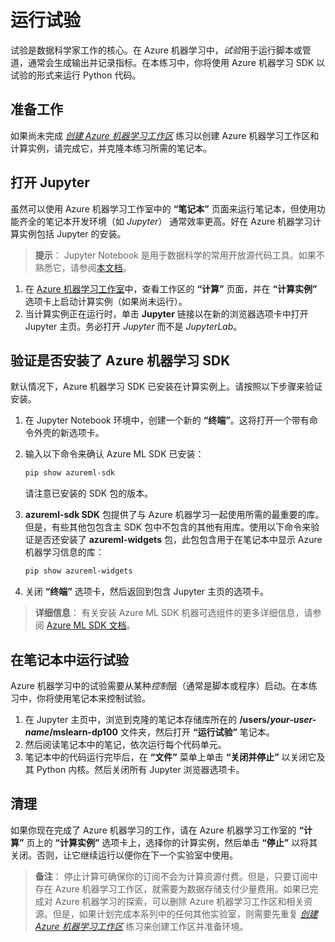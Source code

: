 ﻿---
lab:
    title: '运行试验'
---
# 运行试验

试验是数据科学家工作的核心。在 Azure 机器学习中，*试验*用于运行脚本或管道，通常会生成输出并记录指标。在本练习中，你将使用 Azure 机器学习 SDK 以试验的形式来运行 Python 代码。

## 准备工作

如果尚未完成 *[创建 Azure 机器学习工作区](01-create-a-workspace.md)* 练习以创建 Azure 机器学习工作区和计算实例，请完成它，并克隆本练习所需的笔记本。

## 打开 Jupyter

虽然可以使用 Azure 机器学习工作室中的 **“笔记本”** 页面来运行笔记本，但使用功能齐全的笔记本开发环境（如 *Jupyter*） 通常效率更高。好在 Azure 机器学习计算实例包括 Jupyter 的安装。

> **提示**： Jupyter Notebook 是用于数据科学的常用开放源代码工具。如果不熟悉它，请参阅[本文档](https://jupyter-notebook.readthedocs.io/en/stable/notebook.html)。

1. 在 [Azure 机器学习工作室](https://ml.azure.com)中，查看工作区的 **“计算”** 页面，并在 **“计算实例”** 选项卡上启动计算实例（如果尚未运行）。
2. 当计算实例正在运行时，单击 **Jupyter** 链接以在新的浏览器选项卡中打开 Jupyter 主页。务必打开 *Jupyter* 而不是 *JupyterLab*。

## 验证是否安装了 Azure 机器学习 SDK

默认情况下，Azure 机器学习 SDK 已安装在计算实例上。请按照以下步骤来验证安装。

1. 在 Jupyter Notebook 环境中，创建一个新的 **“终端”**。这将打开一个带有命令外壳的新选项卡。
2. 输入以下命令来确认 Azure ML SDK 已安装：

    ```bash
    pip show azureml-sdk
    ```

    请注意已安装的 SDK 包的版本。

3. **azureml-sdk SDK** 包提供了与 Azure 机器学习一起使用所需的最重要的库。但是，有些其他包包含主 SDK 包中不包含的其他有用库。使用以下命令来验证是否还安装了 **azureml-widgets** 包，此包包含用于在笔记本中显示 Azure 机器学习信息的库：

    ```bash
    pip show azureml-widgets
    ```

4. 关闭 **“终端”** 选项卡，然后返回到包含 Jupyter 主页的选项卡。

> **详细信息**： 有关安装 Azure ML SDK 机器可选组件的更多详细信息，请参阅 [Azure ML SDK 文档](https://docs.microsoft.com/python/api/overview/azure/ml/install?view=azure-ml-py)。

## 在笔记本中运行试验

Azure 机器学习中的试验需要从某种*控制*层（通常是脚本或程序）启动。在本练习中，你将使用笔记本来控制试验。

1. 在 Jupyter 主页中，浏览到克隆的笔记本存储库所在的 **/users/*your-user-name*/mslearn-dp100** 文件夹，然后打开 **“运行试验”** 笔记本。
2. 然后阅读笔记本中的笔记，依次运行每个代码单元。
3. 笔记本中的代码运行完毕后，在 **“文件”** 菜单上单击 **“关闭并停止”** 以关闭它及其 Python 内核。然后关闭所有 Jupyter 浏览器选项卡。

## 清理

如果你现在完成了 Azure 机器学习的工作，请在 Azure 机器学习工作室的 **“计算”** 页上的 **“计算实例”** 选项卡上，选择你的计算实例，然后单击 **“停止”** 以将其关闭。否则，让它继续运行以便你在下一个实验室中使用。

> **备注**： 停止计算可确保你的订阅不会为计算资源付费。但是，只要订阅中存在 Azure 机器学习工作区，就需要为数据存储支付少量费用。如果已完成对 Azure 机器学习的探索，可以删除 Azure 机器学习工作区和相关资源。但是，如果计划完成本系列中的任何其他实验室，则需要先重复 *[创建 Azure 机器学习工作区](01-create-a-workspace.md)* 练习来创建工作区并准备环境。